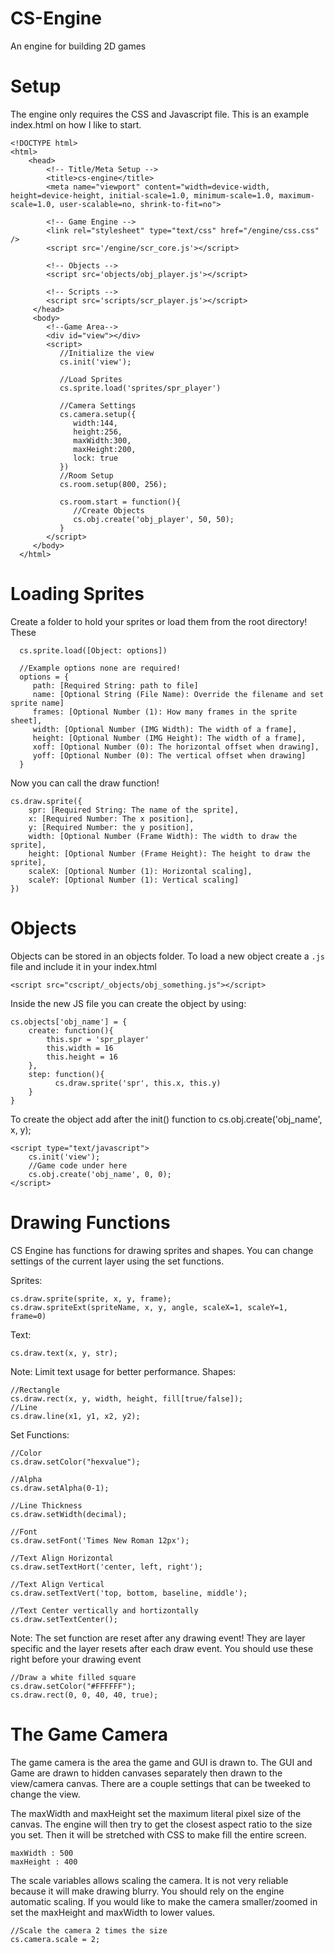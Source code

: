 # CS-Engine
An engine for building 2D games

# Setup
The engine only requires the CSS and Javascript file. This is an example index.html on how I like to start.

    <!DOCTYPE html>
    <html>
        <head>
            <!-- Title/Meta Setup -->
            <title>cs-engine</title>
            <meta name="viewport" content="width=device-width, height=device-height, initial-scale=1.0, minimum-scale=1.0, maximum-scale=1.0, user-scalable=no, shrink-to-fit=no">

            <!-- Game Engine -->
            <link rel="stylesheet" type="text/css" href="/engine/css.css" />
            <script src='/engine/scr_core.js'></script>

            <!-- Objects -->
            <script src='objects/obj_player.js'></script>

            <!-- Scripts -->
            <script src='scripts/scr_player.js'></script>
         </head>
         <body>
            <!--Game Area-->
            <div id="view"></div>
            <script>
               //Initialize the view
               cs.init('view');

               //Load Sprites
               cs.sprite.load('sprites/spr_player')

               //Camera Settings
               cs.camera.setup({
                  width:144,
                  height:256,
                  maxWidth:300,
                  maxHeight:200,
                  lock: true
               })
               //Room Setup
               cs.room.setup(800, 256);

               cs.room.start = function(){
                  //Create Objects
                  cs.obj.create('obj_player', 50, 50);
               }
            </script>
         </body>
      </html>

# Loading Sprites
Create a folder to hold your sprites or load them from the root directory! These

      cs.sprite.load([Object: options])

      //Example options none are required!
      options = {
         path: [Required String: path to file]
         name: [Optional String (File Name): Override the filename and set sprite name]
         frames: [Optional Number (1): How many frames in the sprite sheet],
         width: [Optional Number (IMG Width): The width of a frame],
         height: [Optional Number (IMG Height): The width of a frame],
         xoff: [Optional Number (0): The horizontal offset when drawing],
         yoff: [Optional Number (0): The vertical offset when drawing]
      }

Now you can call the draw function!

    cs.draw.sprite({
        spr: [Required String: The name of the sprite],
        x: [Required Number: The x position],
        y: [Required Number: the y position],
        width: [Optional Number (Frame Width): The width to draw the sprite],
        height: [Optional Number (Frame Height): The height to draw the sprite],
        scaleX: [Optional Number (1): Horizontal scaling],
        scaleY: [Optional Number (1): Vertical scaling]
    })

# Objects
Objects can be stored in an objects folder. To load a new object create a `.js` file and include it in your index.html

    <script src="cscript/_objects/obj_something.js"></script>

Inside the new JS file you can create the object by using:

    cs.objects['obj_name'] = {
        create: function(){
            this.spr = 'spr_player'
            this.width = 16
            this.height = 16
        },
        step: function(){
    	      cs.draw.sprite('spr', this.x, this.y)
        }
    }

To create the object add after the init() function to cs.obj.create('obj_name', x, y);

    <script type="text/javascript">
        cs.init('view');
        //Game code under here
        cs.obj.create('obj_name', 0, 0);
    </script>

# Drawing Functions
CS Engine has functions for drawing sprites and shapes. You can change settings of the current layer using the set functions.

Sprites:


    cs.draw.sprite(sprite, x, y, frame);
    cs.draw.spriteExt(spriteName, x, y, angle, scaleX=1, scaleY=1, frame=0)

Text:


    cs.draw.text(x, y, str);

Note: Limit text usage for better performance.
Shapes:


    //Rectangle
    cs.draw.rect(x, y, width, height, fill[true/false]);
    //Line
    cs.draw.line(x1, y1, x2, y2);

Set Functions:

    //Color
    cs.draw.setColor("hexvalue");

    //Alpha
    cs.draw.setAlpha(0-1);

    //Line Thickness
    cs.draw.setWidth(decimal);

    //Font
    cs.draw.setFont('Times New Roman 12px');

    //Text Align Horizontal
    cs.draw.setTextHort('center, left, right');

    //Text Align Vertical
    cs.draw.setTextVert('top, bottom, baseline, middle');

    //Text Center vertically and hortizontally
    cs.draw.setTextCenter();

Note: The set function are reset after any drawing event! They are layer specific and the layer resets after each draw event. You should use these right before your drawing event

    //Draw a white filled square
    cs.draw.setColor("#FFFFFF");
    cs.draw.rect(0, 0, 40, 40, true);

# The Game Camera
The game camera is the area the game and GUI is drawn to. The GUI and Game are drawn to hidden canvases separately then drawn to the view/camera canvas. There are a couple settings that can be tweeked to change the view.

The maxWidth and maxHeight set the maximum literal pixel size of the canvas. The engine will then try to get the closest aspect ratio to the size you set. Then it will be stretched with CSS to make fill the entire screen.


    maxWidth : 500
    maxHeight : 400

The scale variables allows scaling the camera. It is not very reliable because it will make drawing blurry. You should rely on the engine automatic scaling. If you would like to make the camera smaller/zoomed in set the maxHeight and maxWidth to lower values.


    //Scale the camera 2 times the size
    cs.camera.scale = 2;
